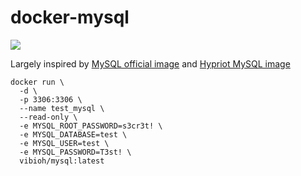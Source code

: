 # docker-mysql

[![](https://badge.imagelayers.io/vibioh/mysql:latest.svg)](https://imagelayers.io/?images=vibioh/mysql:latest 'Get your own badge on imagelayers.io')

Largely inspired by [MySQL official image](https://github.com/docker-library/mysql) and [Hypriot MySQL image](https://github.com/hypriot/rpi-mysql)

    docker run \
      -d \
      -p 3306:3306 \
      --name test_mysql \
      --read-only \
      -e MYSQL_ROOT_PASSWORD=s3cr3t! \
      -e MYSQL_DATABASE=test \
      -e MYSQL_USER=test \
      -e MYSQL_PASSWORD=T3st! \
      vibioh/mysql:latest
